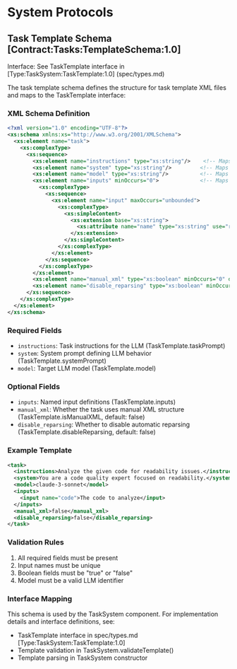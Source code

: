 # System Protocols

## Task Template Schema [Contract:Tasks:TemplateSchema:1.0]

Interface: See TaskTemplate interface in [Type:TaskSystem:TaskTemplate:1.0] (spec/types.md)

The task template schema defines the structure for task template XML files and maps to the TaskTemplate interface:

### XML Schema Definition

```xml
<?xml version="1.0" encoding="UTF-8"?>
<xs:schema xmlns:xs="http://www.w3.org/2001/XMLSchema">
  <xs:element name="task">
    <xs:complexType>
      <xs:sequence>
        <xs:element name="instructions" type="xs:string"/>    <!-- Maps to taskPrompt -->
        <xs:element name="system" type="xs:string"/>         <!-- Maps to systemPrompt -->
        <xs:element name="model" type="xs:string"/>          <!-- Maps to model -->
        <xs:element name="inputs" minOccurs="0">             <!-- Maps to inputs -->
          <xs:complexType>
            <xs:sequence>
              <xs:element name="input" maxOccurs="unbounded">
                <xs:complexType>
                  <xs:simpleContent>
                    <xs:extension base="xs:string">
                      <xs:attribute name="name" type="xs:string" use="required"/>
                    </xs:extension>
                  </xs:simpleContent>
                </xs:complexType>
              </xs:element>
            </xs:sequence>
          </xs:complexType>
        </xs:element>
        <xs:element name="manual_xml" type="xs:boolean" minOccurs="0" default="false"/>      <!-- Maps to isManualXML -->
        <xs:element name="disable_reparsing" type="xs:boolean" minOccurs="0" default="false"/> <!-- Maps to disableReparsing -->
      </xs:sequence>
    </xs:complexType>
  </xs:element>
</xs:schema>
```

### Required Fields

- `instructions`: Task instructions for the LLM (TaskTemplate.taskPrompt)
- `system`: System prompt defining LLM behavior (TaskTemplate.systemPrompt)
- `model`: Target LLM model (TaskTemplate.model)

### Optional Fields

- `inputs`: Named input definitions (TaskTemplate.inputs)
- `manual_xml`: Whether the task uses manual XML structure (TaskTemplate.isManualXML, default: false)
- `disable_reparsing`: Whether to disable automatic reparsing (TaskTemplate.disableReparsing, default: false)

### Example Template

```xml
<task>
  <instructions>Analyze the given code for readability issues.</instructions>
  <system>You are a code quality expert focused on readability.</system>
  <model>claude-3-sonnet</model>
  <inputs>
    <input name="code">The code to analyze</input>
  </inputs>
  <manual_xml>false</manual_xml>
  <disable_reparsing>false</disable_reparsing>
</task>
```

### Validation Rules

1. All required fields must be present
2. Input names must be unique
3. Boolean fields must be "true" or "false"
4. Model must be a valid LLM identifier

### Interface Mapping

This schema is used by the TaskSystem component. For implementation details and interface definitions, see:
- TaskTemplate interface in spec/types.md [Type:TaskSystem:TaskTemplate:1.0]
- Template validation in TaskSystem.validateTemplate() 
- Template parsing in TaskSystem constructor
